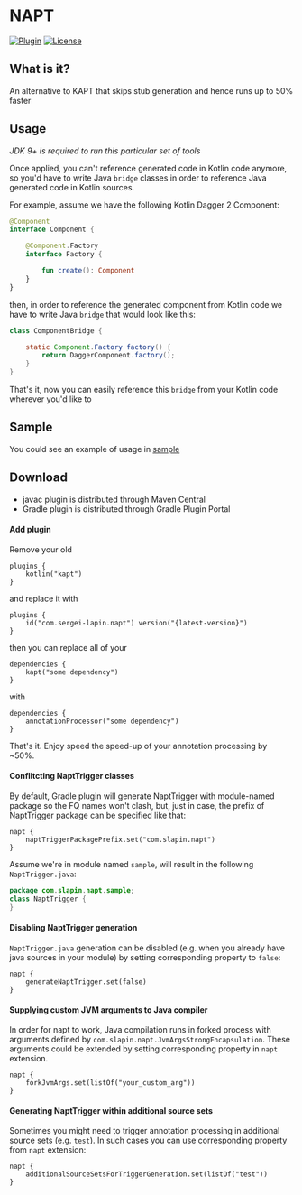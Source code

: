 # NAPT

[![Plugin](https://img.shields.io/badge/gradle%20plugin-v1.19-blue)](https://plugins.gradle.org/plugin/com.sergei-lapin.napt)
[![License](https://img.shields.io/badge/License-MIT-yellow.svg)](https://opensource.org/licenses/MIT)

## What is it?

An alternative to KAPT that skips stub generation and hence runs up to 50% faster

## Usage

*JDK 9+ is required to run this particular set of tools*

Once applied, you can't reference generated code in Kotlin code anymore, so you'd have to write Java `bridge` classes in
order to reference Java generated code in Kotlin sources.

For example, assume we have the following Kotlin Dagger 2 Component:

``` Kotlin
@Component
interface Component {

    @Component.Factory
    interface Factory {

        fun create(): Component
    }
}
```

then, in order to reference the generated component from Kotlin code we have to write Java `bridge` that would look like
this:

``` Java
class ComponentBridge {

    static Component.Factory factory() {
        return DaggerComponent.factory();
    }
}
```

That's it, now you can easily reference this `bridge` from your Kotlin code wherever you'd like to

## Sample

You could see an example of usage in [sample](https://github.com/sergei-lapin/napt/blob/main/sample/build.gradle)

## Download

- javac plugin is distributed through Maven Central
- Gradle plugin is distributed through Gradle Plugin Portal

#### Add plugin

Remove your old

``` Gradle
plugins {
    kotlin("kapt")
}
```

and replace it with

``` Gradle
plugins {
    id("com.sergei-lapin.napt") version("{latest-version}")
}
```

then you can replace all of your

``` Gradle
dependencies {
    kapt("some dependency")
}
```

with

``` Gradle
dependencies {
    annotationProcessor("some dependency")
}
```

That's it. Enjoy speed the speed-up of your annotation processing by ~50%.

#### Conflitcting NaptTrigger classes

By default, Gradle plugin will generate NaptTrigger with module-named package so the FQ names won't clash, but, just in
case, the prefix of NaptTrigger package can be specified like that:

``` Gradle
napt {
    naptTriggerPackagePrefix.set("com.slapin.napt")
}
```

Assume we're in module named `sample`, will result in the following `NaptTrigger.java`:

``` Java
package com.slapin.napt.sample;
class NaptTrigger {
}
```

#### Disabling NaptTrigger generation

`NaptTrigger.java` generation can be disabled (e.g. when you already have java sources in your module) by setting
corresponding property to `false`:

``` Gradle
napt {
    generateNaptTrigger.set(false)
}
```

#### Supplying custom JVM arguments to Java compiler

In order for napt to work, Java compilation runs in forked process with arguments defined
by `com.slapin.napt.JvmArgsStrongEncapsulation`. These arguments could be extended by setting corresponding property
in `napt` extension.

``` Gradle
napt {
    forkJvmArgs.set(listOf("your_custom_arg"))
}
```

#### Generating NaptTrigger within additional source sets

Sometimes you might need to trigger annotation processing in additional source sets (e.g. `test`).
In such cases you can use corresponding property from `napt` extension:

``` Gradle
napt {
    additionalSourceSetsForTriggerGeneration.set(listOf("test"))
}
```

